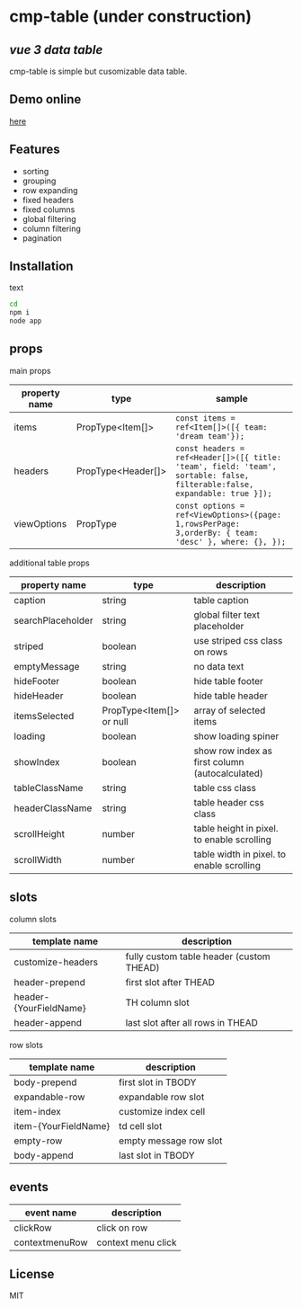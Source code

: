 # cmp-table (under construction)

## _vue 3 data table_

cmp-table is simple but cusomizable data table.

## Demo online

[here](https://d-kochanzhi.github.io/cmp-data-table/)

## Features

- sorting
- grouping
- row expanding
- fixed headers
- fixed columns
- global filtering
- column filtering
- pagination

## Installation

text

```sh
cd 
npm i
node app
```

## props

main props

| property name | type | sample |
| ------ | ------ | ------ |
| items | PropType<Item[]> |  ```const items = ref<Item[]>([{ team: 'dream team'});``` |
| headers | PropType<Header[]> | ```const headers = ref<Header[]>([{ title: 'team', field: 'team', sortable: false, filterable:false, expandable: true }]);```|
| viewOptions | PropType<ViewOptions> |  ```const options = ref<ViewOptions>({page: 1,rowsPerPage: 3,orderBy: { team: 'desc' }, where: {}, });```|

additional table props

| property name | type | description |
| ------ | ------ | ------ |
| caption | string | table caption |
| searchPlaceholder | string | global filter text placeholder |
| striped | boolean | use striped css class on rows |
|emptyMessage| string | no data text|
|hideFooter|boolean| hide table footer|
|hideHeader| boolean | hide table header|
|itemsSelected| PropType<Item[]> or null | array of selected items |
|loading|boolean| show loading spiner|
|showIndex|boolean| show row index as first column (autocalculated)|
|tableClassName| string| table css class|
|headerClassName|string| table header css class|
|scrollHeight|number| table height in pixel. to enable scrolling|
|scrollWidth|number| table width in pixel. to enable scrolling|

## slots

column slots

| template name | description |
| ------ | ------ |
| customize-headers | fully custom table header (custom THEAD) |
| header-prepend | first slot after THEAD |
| header-{YourFieldName} | TH column slot |
| header-append | last slot after all rows in THEAD |

row slots

| template name | description |
| ------ | ------ |
| body-prepend | first slot in TBODY  |
| expandable-row| expandable row slot|
| item-index| customize index cell |
| item-{YourFieldName}| td cell slot|
| empty-row| empty message row slot|
| body-append| last slot in TBODY|

## events

| event name | description |
| ------ | ------ |
|clickRow| click on row|
|contextmenuRow| context menu click|

## License

MIT
